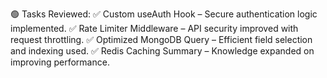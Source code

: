 🟢 Tasks Reviewed:
✅ Custom useAuth Hook – Secure authentication logic implemented.
✅ Rate Limiter Middleware – API security improved with request throttling.
✅ Optimized MongoDB Query – Efficient field selection and indexing used.
✅ Redis Caching Summary – Knowledge expanded on improving performance.


